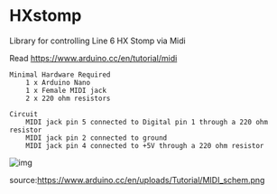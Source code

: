 # HXstomp

Library for controlling Line 6  HX Stomp via Midi

Read https://www.arduino.cc/en/tutorial/midi

```
Minimal Hardware Required
    1 x Arduino Nano
    1 x Female MIDI jack
    2 x 220 ohm resistors 
```

```
Circuit
    MIDI jack pin 5 connected to Digital pin 1 through a 220 ohm resistor
    MIDI jack pin 2 connected to ground
    MIDI jack pin 4 connected to +5V through a 220 ohm resistor 
``` 

![img](https://www.arduino.cc/en/uploads/Tutorial/MIDI_schem.png)

source:https://www.arduino.cc/en/uploads/Tutorial/MIDI_schem.png